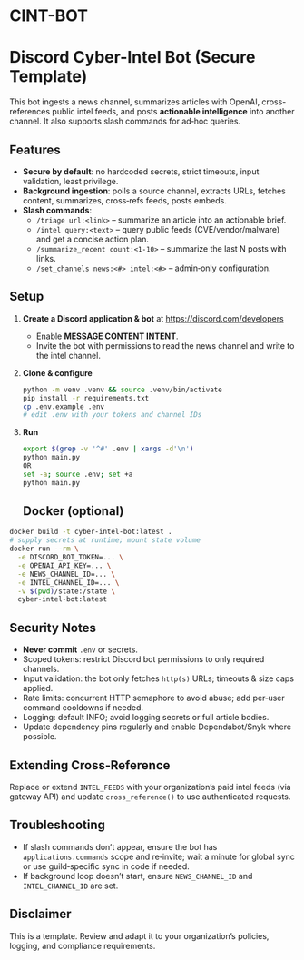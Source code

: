 # CINT-BOT

# Discord Cyber-Intel Bot (Secure Template)

This bot ingests a news channel, summarizes articles with OpenAI, cross-references public intel feeds, and posts **actionable intelligence** into another channel. It also supports slash commands for ad‑hoc queries.

## Features
- **Secure by default**: no hardcoded secrets, strict timeouts, input validation, least privilege.
- **Background ingestion**: polls a source channel, extracts URLs, fetches content, summarizes, cross‑refs feeds, posts embeds.
- **Slash commands**:
  - `/triage url:<link>` – summarize an article into an actionable brief.
  - `/intel query:<text>` – query public feeds (CVE/vendor/malware) and get a concise action plan.
  - `/summarize_recent count:<1-10>` – summarize the last N posts with links.
  - `/set_channels news:<#> intel:<#>` – admin‑only configuration.

## Setup
1. **Create a Discord application & bot** at https://discord.com/developers
   - Enable **MESSAGE CONTENT INTENT**.
   - Invite the bot with permissions to read the news channel and write to the intel channel.
2. **Clone & configure**
   ```bash
   python -m venv .venv && source .venv/bin/activate
   pip install -r requirements.txt
   cp .env.example .env
   # edit .env with your tokens and channel IDs
   ```
3. **Run**
   ```bash
   export $(grep -v '^#' .env | xargs -d'\n')
   python main.py
   OR
   set -a; source .env; set +a
   python main.py
   ```

   ## Docker (optional)
```bash
docker build -t cyber-intel-bot:latest .
# supply secrets at runtime; mount state volume
docker run --rm \
  -e DISCORD_BOT_TOKEN=... \
  -e OPENAI_API_KEY=... \
  -e NEWS_CHANNEL_ID=... \
  -e INTEL_CHANNEL_ID=... \
  -v $(pwd)/state:/state \
  cyber-intel-bot:latest
```


## Security Notes
- **Never commit** `.env` or secrets.
- Scoped tokens: restrict Discord bot permissions to only required channels.
- Input validation: the bot only fetches `http(s)` URLs; timeouts & size caps applied.
- Rate limits: concurrent HTTP semaphore to avoid abuse; add per‑user command cooldowns if needed.
- Logging: default INFO; avoid logging secrets or full article bodies.
- Update dependency pins regularly and enable Dependabot/Snyk where possible.

## Extending Cross‑Reference
Replace or extend `INTEL_FEEDS` with your organization’s paid intel feeds (via gateway API) and update `cross_reference()` to use authenticated requests.

## Troubleshooting
- If slash commands don’t appear, ensure the bot has `applications.commands` scope and re‑invite; wait a minute for global sync or use guild‑specific sync in code if needed.
- If background loop doesn’t start, ensure `NEWS_CHANNEL_ID` and `INTEL_CHANNEL_ID` are set.

## Disclaimer
This is a template. Review and adapt it to your organization’s policies, logging, and compliance requirements.
